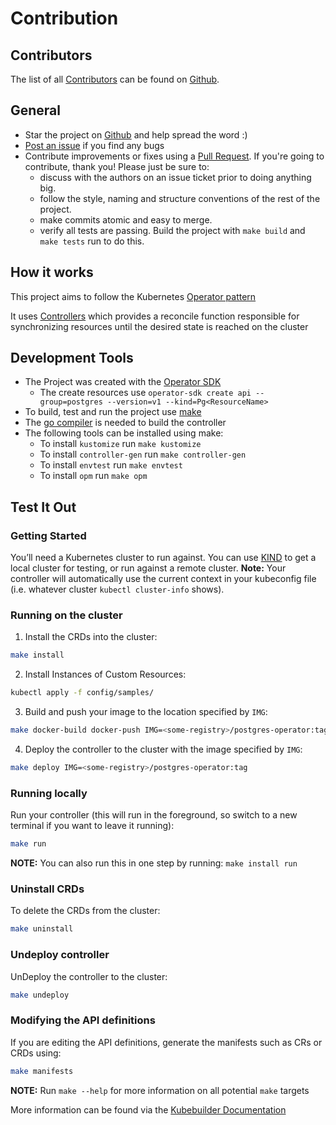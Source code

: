 # Contribution

## Contributors
The list of all [Contributors](https://github.com/brose-ebike/postgres-operator/graphs/contributors) can be found on [Github](https://github.com/brose-ebike/postgres-operator/graphs/contributors).

## General

* Star the project on [Github](https://github.com/brose-ebike/postgres-operator) and help spread the word :)
* [Post an issue](https://github.com/brose-ebike/postgres-operator/issues) if you find any bugs
* Contribute improvements or fixes using a [Pull Request](https://github.com/brose-ebike/postgres-operator/pulls). 
  If you're going to contribute, thank you! Please just be sure to:
  * discuss with the authors on an issue ticket prior to doing anything big.
  * follow the style, naming and structure conventions of the rest of the project.
  * make commits atomic and easy to merge.
  * verify all tests are passing. Build the project with `make build` and `make tests` run to do this.

## How it works
This project aims to follow the Kubernetes [Operator pattern](https://kubernetes.io/docs/concepts/extend-kubernetes/operator/)

It uses [Controllers](https://kubernetes.io/docs/concepts/architecture/controller/) 
which provides a reconcile function responsible for synchronizing resources until the desired state is reached on the cluster 

## Development Tools

* The Project was created with the [Operator SDK](https://sdk.operatorframework.io/)
  * The create resources use `operator-sdk create api --group=postgres --version=v1 --kind=Pg<ResourceName>`
* To build, test and run the project use [make](https://www.gnu.org/software/make/)
* The [go compiler](https://go.dev/) is needed to build the controller
* The following tools can be installed using make:
  * To install `kustomize` run `make kustomize`
  * To install `controller-gen` run `make controller-gen`
  * To install `envtest` run `make envtest`
  * To install `opm` run `make opm`


## Test It Out

### Getting Started
You’ll need a Kubernetes cluster to run against. You can use [KIND](https://sigs.k8s.io/kind) to get a local cluster for testing, or run against a remote cluster.
**Note:** Your controller will automatically use the current context in your kubeconfig file (i.e. whatever cluster `kubectl cluster-info` shows).

### Running on the cluster
1. Install the CRDs into the cluster:

```sh
make install
```

2. Install Instances of Custom Resources:

```sh
kubectl apply -f config/samples/
```

3. Build and push your image to the location specified by `IMG`:
	
```sh
make docker-build docker-push IMG=<some-registry>/postgres-operator:tag
```
	
4. Deploy the controller to the cluster with the image specified by `IMG`:

```sh
make deploy IMG=<some-registry>/postgres-operator:tag
```

### Running locally

Run your controller (this will run in the foreground, so switch to a new terminal if you want to leave it running):

```sh
make run
```

**NOTE:** You can also run this in one step by running: `make install run`

### Uninstall CRDs
To delete the CRDs from the cluster:

```sh
make uninstall
```

### Undeploy controller
UnDeploy the controller to the cluster:

```sh
make undeploy
```

### Modifying the API definitions
If you are editing the API definitions, generate the manifests such as CRs or CRDs using:

```sh
make manifests
```

**NOTE:** Run `make --help` for more information on all potential `make` targets

More information can be found via the [Kubebuilder Documentation](https://book.kubebuilder.io/introduction.html)